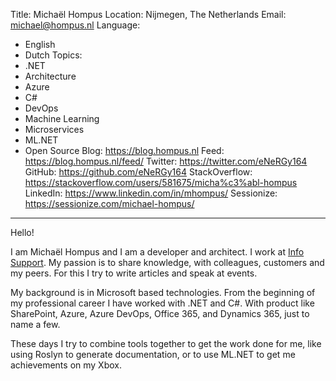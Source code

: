 Title: Michaël Hompus
Location: Nijmegen, The Netherlands
Email: michael@hompus.nl
Language:
  - English
  - Dutch
Topics:
  - .NET
  - Architecture
  - Azure
  - C#
  - DevOps
  - Machine Learning
  - Microservices
  - ML.NET
  - Open Source
Blog: https://blog.hompus.nl
Feed: https://blog.hompus.nl/feed/
Twitter: https://twitter.com/eNeRGy164
GitHub: https://github.com/eNeRGy164
StackOverflow: https://stackoverflow.com/users/581675/micha%c3%abl-hompus
LinkedIn: https://www.linkedin.com/in/mhompus/
Sessionize: https://sessionize.com/michael-hompus/
---
Hello!

I am Michaël Hompus and I am a developer and architect. I work at [Info Support](https://www.infosupport.com).
My passion is to share knowledge, with colleagues, customers and my peers. For this I try to write articles and speak at events.

My background is in Microsoft based technologies. From the beginning of my professional career I have worked with .NET and C#.
With product like SharePoint, Azure, Azure DevOps, Office 365, and Dynamics 365, just to name a few.

These days I try to combine tools together to get the work done for me, like using Roslyn to generate documentation, or to use ML.NET to get me achievements on my Xbox.

